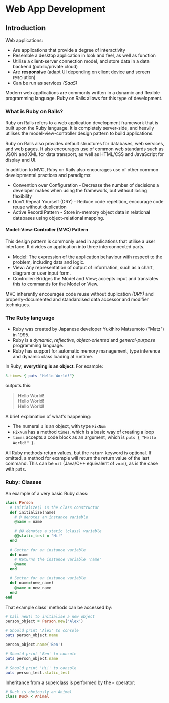 # Web App Development
## Introduction

Web applications:
* Are applications that provide a degree of interactivity
* Resemble a desktop application in look and feel, as well as function
* Utilise a client-server connection model, and store data in a data backend (public/private cloud)
* Are **responsive** (adapt UI depending on client device and screen resolution)
* Can be run as services *(SaaS)*

Modern web applications are commonly written in a dynamic and flexible programming language.
Ruby on Rails allows for this type of development.

### What is Ruby on Rails?
Ruby on Rails refers to a web application development framework that is built upon the Ruby language. It is completely server-side, and heavily utilises the model-view-controller design pattern to build applications.

Ruby on Rails also provides default structures for databases, web services, and web pages. It also encourages use of common web standards such as JSON and XML for data transport, as well as HTML/CSS and JavaScript for display and UI.

In addition to MVC, Ruby on Rails also encourages use of other common developmental practices and paradigms:
* Convention over Configuration - Decrease the number of decisions a developer makes when using the framework, but without losing flexibility
* Don't Repeat Yourself (DRY) - Reduce code repetition, encourage code reuse without duplication
* Active Record Pattern - Store in-memory object data in relational databases using object-relational mapping.

#### Model-View-Controller (MVC) Pattern
This design pattern is commonly used in applications that utilise a user interface. It divides an application into three interconnected parts.

* Model: The expression of the application behaviour with respect to the problem, including data and logic.
* View: Any representation of output of information, such as a chart, diagram or user input form.
* Controller: Bridges the Model and View; accepts input and translates this to commands for the Model or View.

MVC inherently encourages code reuse without duplication *(DRY)* and properly-documented and standardised data accessor and modifier techniques.

### The Ruby language
* Ruby was created by Japanese developer Yukihiro Matsumoto ("Matz") in 1995.
* Ruby is a *dynamic*, *reflective*, *object-oriented* and *general-purpose* programming language.
* Ruby has support for automatic memory management, type inference and dynamic class loading at runtime.

In Ruby, **everything is an object**. For example:
```ruby
3.times { puts "Hello World!"}
```
outputs this:

> Hello World!<br>
> Hello World!<br>
> Hello World!

A brief explanation of what's happening:
* The numeral `3` is an object, with type `FixNum`
* `FixNum` has a method `times`, which is a basic way of creating a loop
* `times` accepts a code block as an argument, which is `puts { "Hello World!" }`.

All Ruby methods return values, but the `return` keyword is optional. If omitted, a method for example will return the return value of the last command. This can be `nil` (Java/C++ equivalent of `void`), as is the case with `puts`.

### Ruby: Classes
An example of a very basic Ruby class:
```ruby
class Person
  # initialize() is the class constructor
  def initialize(name)
    # @ denotes an instance variable
    @name = name

    # @@ denotes a static (class) variable
    @@static_test = "Hi!"
  end

  # Getter for an instance variable
  def name
    # Returns the instance variable 'name'
    @name
  end

  # Setter for an instance variable
  def name=(new_name)
    @name = new_name
  end
end
```

That example class' methods can be accessed by:
```ruby
# Call new() to initialise a new object
person_object = Person.new('Alex')

# Should print 'Alex' to console
puts person_object.name

person_object.name('Ben')

# Should print 'Ben' to console
puts person_object.name

# Should print 'Hi!' to console
puts person_test.static_test
```

Inheritance from a superclass is performed by the `<` operator:
```ruby
# Duck is obviously an Animal
class Duck < Animal
```
